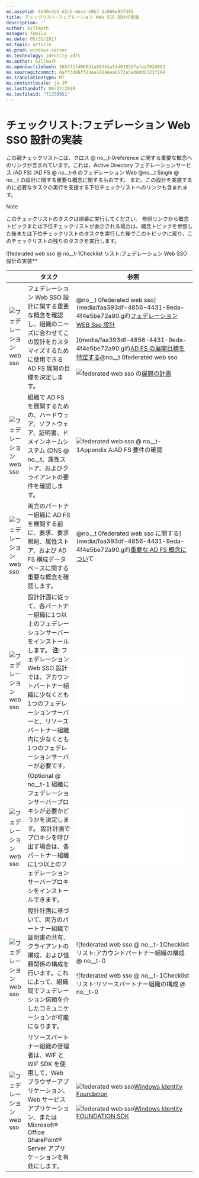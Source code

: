 ```yaml
---
ms.assetid: 6b49cde3-d2cb-4ece-b9b7-dc600e037495
title: チェックリスト-フェデレーション Web SSO 設計の実装
description: ''
author: billmath
manager: femila
ms.date: 05/31/2017
ms.topic: article
ms.prod: windows-server
ms.technology: identity-adfs
ms.author: billmath
ms.openlocfilehash: 165471fd06031a68343a54d019357afee782d082
ms.sourcegitcommit: 6aff3d88ff22ea141a6ea6572a5ad8dd6321f199
ms.translationtype: MT
ms.contentlocale: ja-JP
ms.lasthandoff: 09/27/2019
ms.locfileid: "71359951"
---
```

# <a name="checklist-implementing-a-federated-web-sso-design"></a>チェックリスト:フェデレーション Web SSO 設計の実装

この親チェックリストには、クロス @ no__t-0reference に関する重要な概念へのリンクが含まれています。これは、Active Directory フェデレーションサービス (AD FS) \(AD FS @ no__t-6 のフェデレーション Web @no__t Single @ no__t の設計に関する重要な概念に関するものです。 また、この設計を実装するのに必要なタスクの実行を支援する下位チェックリストへのリンクも含まれます。  
  
> [!NOTE]  
> このチェックリストのタスクは順番に実行してください。 参照リンクから概念トピックまたは下位チェックリストが表示される場合は、概念トピックを参照した後または下位チェックリストのタスクを実行した後でこのトピックに戻り、このチェックリストの残りのタスクを実行します。  
  
![federated web sso @ no__t-1Checklist リスト:フェデレーション Web SSO 設計の実装**  
  
||タスク|参照|  
|-|--------|-------------|  
|![フェデレーション web sso](media/icon_checkboxo.gif)|フェデレーション Web SSO 設計に関する重要な概念を確認し、組織のニーズに合わせてこの設計をカスタマイズするために使用できる AD FS 展開の目標を決定します。|@no__t 0federated web sso](media/faa393df-4856-4431-9eda-4f4e5be72a90.gif)[フェデレーション WEB Sso 設計](https://technet.microsoft.com/library/dd807050.aspx)<br /><br />](media/faa393df-4856-4431-9eda-4f4e5be72a90.gif)[AD FS の展開目標を特定する](https://technet.microsoft.com/library/dd807053.aspx)@no__t 0federated web sso<br /><br />![federated web sso の](media/faa393df-4856-4431-9eda-4f4e5be72a90.gif)[展開の計画](https://technet.microsoft.com/library/dd807083.aspx)|  
|![フェデレーション web sso](media/icon_checkboxo.gif)|組織で AD FS を展開するための、ハードウェア、ソフトウェア、証明書、ドメインネームシステム \(DNS @ no__t、属性ストア、およびクライアントの要件を確認します。|![federated web sso @ no__t-1Appendix A:AD FS 要件の確認](https://technet.microsoft.com/library/ff678034.aspx)|  
|![フェデレーション web sso](media/icon_checkboxo.gif)|両方のパートナー組織に AD FS を展開する前に、要求、要求規則、属性ストア、および AD FS 構成データベースに関する重要な概念を確認します。|@no__t 0federated web sso に関する](media/faa393df-4856-4431-9eda-4f4e5be72a90.gif)[重要な AD FS 概念につい](../../ad-fs/technical-reference/Understanding-Key-AD-FS-Concepts.md)て|  
|![フェデレーション web sso](media/icon_checkboxo.gif)|設計計画に従って、各パートナー組織に1つ以上のフェデレーションサーバーをインストールします。 **注:** フェデレーション Web SSO 設計では、アカウントパートナー組織に少なくとも1つのフェデレーションサーバーと、リソースパートナー組織内に少なくとも1つのフェデレーションサーバーが必要です。|![federated web sso @ no__t-1Checklist リスト:フェデレーション サーバーのセットアップ](Checklist--Setting-Up-a-Federation-Server.md)|  
|![フェデレーション web sso](media/icon_checkboxo.gif)|\(Optional @ no__t-1 組織にフェデレーションサーバープロキシが必要かどうかを決定します。 設計計画でプロキシを呼び出す場合は、各パートナー組織に1つ以上のフェデレーションサーバープロキシをインストールできます。|![federated web sso @ no__t-1Checklist リスト:フェデレーション サーバー プロキシのセットアップ](Checklist--Setting-Up-a-Federation-Server-Proxy.md)|  
|![フェデレーション web sso](media/icon_checkboxo.gif)|設計計画に基づいて、両方のパートナー組織で証明書の共有、クライアントの構成、および信頼関係の構成を行います。これによって、組織間でフェデレーション信頼を介したコミュニケーションが可能になります。|![federated web sso @ no__t-1Checklist リスト:アカウントパートナー組織の構成 @ no__t-0<br /><br />![federated web sso @ no__t-1Checklist リスト:リソースパートナー組織の構成 @ no__t-0|  
|![フェデレーション web sso](media/icon_checkboxo.gif)|リソースパートナー組織の管理者は、WIF と WIF SDK を使用して、Web ブラウザーアプリケーション、Web サービスアプリケーション、または Microsoft® Office SharePoint® Server アプリケーションを有効にします。|![federated web sso](media/faa393df-4856-4431-9eda-4f4e5be72a90.gif)[Windows Identity Foundation](https://go.microsoft.com/fwlink/?LinkId=122266)<br /><br />![federated web sso](media/faa393df-4856-4431-9eda-4f4e5be72a90.gif)[Windows Identity FOUNDATION SDK](https://go.microsoft.com/fwlink/?LinkId=122266)|  
